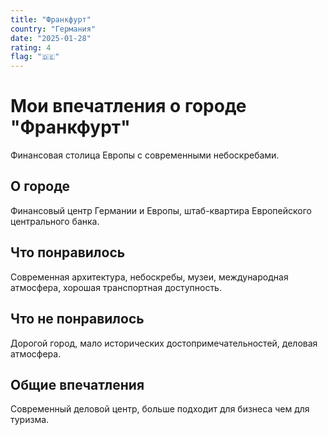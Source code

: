 ```yaml
---
title: "Франкфурт"
country: "Германия"
date: "2025-01-28"
rating: 4
flag: "🇩🇪"
---
```


# Мои впечатления о городе "Франкфурт"

Финансовая столица Европы с современными небоскребами.

## О городе

Финансовый центр Германии и Европы, штаб-квартира Европейского центрального банка.

## Что понравилось

Современная архитектура, небоскребы, музеи, международная атмосфера, хорошая транспортная доступность.

## Что не понравилось

Дорогой город, мало исторических достопримечательностей, деловая атмосфера.

## Общие впечатления

Современный деловой центр, больше подходит для бизнеса чем для туризма.
